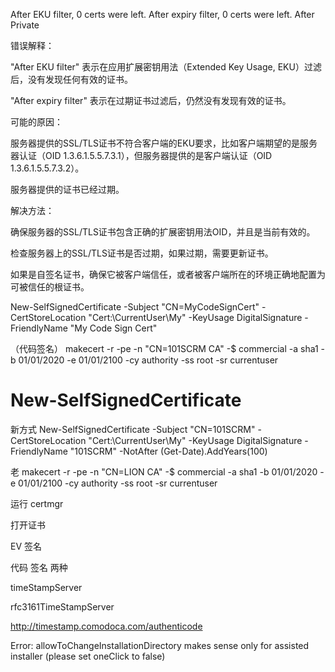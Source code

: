 
 After EKU filter, 0 certs were left.     After expiry filter, 0 certs were left.     After Private 


 错误解释：

"After EKU filter" 表示在应用扩展密钥用法（Extended Key Usage, EKU）过滤后，没有发现任何有效的证书。

"After expiry filter" 表示在过期证书过滤后，仍然没有发现有效的证书。

可能的原因：

服务器提供的SSL/TLS证书不符合客户端的EKU要求，比如客户端期望的是服务器认证（OID 1.3.6.1.5.5.7.3.1），但服务器提供的是客户端认证（OID 1.3.6.1.5.5.7.3.2）。

服务器提供的证书已经过期。

解决方法：

确保服务器的SSL/TLS证书包含正确的扩展密钥用法OID，并且是当前有效的。

检查服务器上的SSL/TLS证书是否过期，如果过期，需要更新证书。

如果是自签名证书，确保它被客户端信任，或者被客户端所在的环境正确地配置为可被信任的根证书。




New-SelfSignedCertificate -Subject "CN=MyCodeSignCert" -CertStoreLocation "Cert:\CurrentUser\My" -KeyUsage DigitalSignature -FriendlyName "My Code Sign Cert"


（代码签名）
makecert -r -pe -n "CN=101SCRM CA" -$ commercial -a sha1 -b 01/01/2020 -e 01/01/2100 -cy authority -ss root -sr currentuser





# New-SelfSignedCertificate
新方式
New-SelfSignedCertificate -Subject "CN=101SCRM" -CertStoreLocation "Cert:\CurrentUser\My" -KeyUsage DigitalSignature -FriendlyName "101SCRM" -NotAfter (Get-Date).AddYears(100)

老
makecert -r -pe -n "CN=LION CA" -$ commercial -a sha1 -b 01/01/2020 -e 01/01/2100 -cy authority -ss root -sr currentuser


运行
certmgr 

打开证书


EV 签名

代码 签名  两种


timeStampServer 

rfc3161TimeStampServer

http://timestamp.comodoca.com/authenticode



Error: allowToChangeInstallationDirectory makes sense only for assisted installer (please set oneClick to false)

